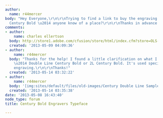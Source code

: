 ```yaml
---
author:
  name: r44mercer
body: "Hey Everyone,\r\n\r\nTrying to find a link to buy the engraving version of
  Century Bold \u2014 anyone know of a place?\r\n\r\nThanks in advance!\r\nRyan Mercer"
comments:
- author:
    name: charles ellertson
  body: http://store1.adobe.com/cfusion/store/html/index.cfm?store=OLS-US&event=displayFont&code=CNHQ10012000
  created: '2013-05-09 04:09:36'
- author:
    name: r44mercer
  body: "Thanks for the help! I found a little clarification on what I'm looking for
    \u2014 Double Line Century Bold or 2L Century Bold. It's used specifically in
    engraving.\r\n\r\nThanks!"
  created: '2013-05-14 03:32:22'
- author:
    name: r44mercer
  body: '[img:sites/default/files/old-images/Century Double Line Sample_5712.jpg]'
  created: '2013-05-14 03:35:38'
date: '2013-05-08 16:43:40'
node_type: forum
title: Century Bold Engravers Typeface

---
```

